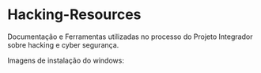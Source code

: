 # Hacking-Resources
Documentação e Ferramentas utilizadas no processo do Projeto Integrador sobre hacking e cyber segurança.

Imagens de instalação do windows:
<link src="https://massgrave.dev/genuine-installation-media">
